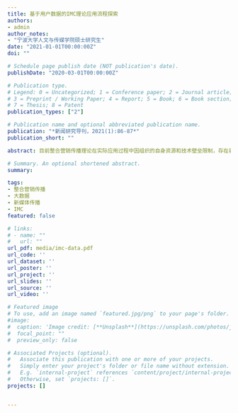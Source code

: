 ```yaml
---
title: 基于用户数据的IMC理论应用流程探索
authors:
- admin
author_notes:
- "宁波大学人文与传媒学院硕士研究生"
date: "2021-01-01T00:00:00Z"
doi: ""

# Schedule page publish date (NOT publication's date).
publishDate: "2020-03-01T00:00:00Z"

# Publication type.
# Legend: 0 = Uncategorized; 1 = Conference paper; 2 = Journal article;
# 3 = Preprint / Working Paper; 4 = Report; 5 = Book; 6 = Book section;
# 7 = Thesis; 8 = Patent
publication_types: ["2"]

# Publication name and optional abbreviated publication name.
publication: "*新闻研究导刊，2021(1):86-87*"
publication_short: ""

abstract: 目前整合营销传播理论在实际应用过程中因组织的自身资源和技术壁垒限制，存在着数据整合的应用障碍。新媒体时代的技术变化，带来了消费者行为数据化的机遇。结合这一机遇，在整合营销传播理论的应用过程中应当实现“观念的转变”、“搭建数据库”、“获取数据”、“数据关联和分析”和“实现精准营销”的应用流程。

# Summary. An optional shortened abstract.
summary: 

tags:
- 整合营销传播
- 大数据
- 新媒体传播
- IMC
featured: false

# links:
# - name: ""
#   url: ""
url_pdf: media/imc-data.pdf
url_code: ''
url_dataset: ''
url_poster: ''
url_project: ''
url_slides: ''
url_source: ''
url_video: ''

# Featured image
# To use, add an image named `featured.jpg/png` to your page's folder. 
#image:
#  caption: 'Image credit: [**Unsplash**](https://unsplash.com/photos/jdD8gXaTZsc)'
#  focal_point: ""
#  preview_only: false

# Associated Projects (optional).
#   Associate this publication with one or more of your projects.
#   Simply enter your project's folder or file name without extension.
#   E.g. `internal-project` references `content/project/internal-project/index.md`.
#   Otherwise, set `projects: []`.
projects: []


---
```



